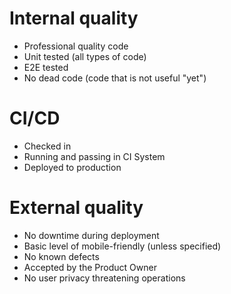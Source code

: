 # Internal quality
* Professional quality code
* Unit tested (all types of code)
* E2E tested
* No dead code (code that is not useful "yet")

# CI/CD
* Checked in
* Running and passing in CI System
* Deployed to production

# External quality
* No downtime during deployment
* Basic level of mobile-friendly (unless specified)
* No known defects
* Accepted by the Product Owner
* No user privacy threatening operations